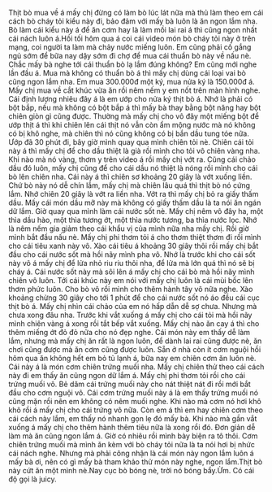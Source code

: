 Thịt bò mua về á mấy chị đừng có làm bò lúc lát nữa mà thủ làm theo em cái cách bò cháy tỏi kiểu này đi, bảo đảm với mấy bà luôn là ăn ngon lắm nha. Bò làm cái kiểu này á để ăn cơm hay là làm mồi lai rai á thì cũng ngon nhất cái nách luôn á.Hồi tối hôm qua á coi cái video món bò cháy tỏi này ở trên mạng, coi người ta làm mà chảy nước miếng luôn. Em cũng phải cố gắng ngủ sớm để bữa nay dậy sớm đi chợ để mua cái thuẩn bò này về nấu nè. Chắc mấy bà nghe tới cái thuẩn bò lạ lắm đúng không? Em cũng mới nghe lần đầu á. Mua mà không có thuẩn bò á thì mấy chị dùng cái loại vai bò cũng ngon lắm nha. Em mua 300.000đ một ký, mua nửa ký là 150.000đ á. Mấy chị mua về cắt khúc vừa ăn rồi nêm nếm y em nốt trên màn hình nghe. Cái định lượng nhiêu đây á là em ướp cho nửa ký thịt bò á. Nhớ là phải có bột bắp, nếu mà không có bột bắp á thì mấy bà thay bằng bột năng hay bột chiên giòn gì cũng được. Thường mà mấy chị cho vô đây một miếng bột để ướp thịt á thì khi chiên lên cái thịt nó vẫn còn ẩm mộng nước mà nó không có bị khô nghe, mà chiên thì nó cũng không có bị bắn dầu tung tóe nữa. Ướp đã 30 phút đi, bây giờ mình quay qua mình chiên tỏi nè. Chiên cái tỏi này á thì mấy chị để cho dầu thiệt là già rồi mình cho tỏi vô chiên vàng nha. Khi nào mà nó vàng, thơm y trên video á rồi mấy chị vớt ra. Cũng cái chảo dầu đó luôn, mấy chị cũng để cho cái dầu nó thiệt là nóng rồi mình cho cái bò lên chiên nha. Cái này á thì chiên sơ khoảng 20 giây là vớt xuống liền. Chứ bò này nó dễ chín lắm, mấy chị mà chiên lâu quá thì thịt bò nó cứng lắm. Nhớ chiên 20 giây là vớt ra liền nha. Vớt ra thì mấy chị bỏ ra giấy thấm dầu. Mấy cái món dầu mỡ này mà không có giấy thấm dầu là ta nói ăn ngán dữ lắm. Giờ quay qua mình làm cái nước sốt nè. Mấy chị nêm vô đây ha, một thìa dầu hào, một thìa tương ớt, một thìa nước tương, ba thìa nước lọc. Nhớ là nêm nếm gia giảm theo cái khẩu vị của mình nữa nha mấy chị. Rồi giờ mình bắt đầu nấu nè. Mấy chị phi thơm tỏi á cho thơm thiệt thơm đi rồi mình cho cái tiêu xanh này vô. Xào cái tiêu á khoảng 30 giây thôi rồi mấy chị bắt đầu cho cái nước sốt mà hồi nãy mình pha vô. Nhớ là trước khi cho cái sốt này vô á mấy chị để lửa nhỏ riu riu thôi nha, để lửa mà lớn quá thì nó sẽ bị cháy á. Cái nước sốt này mà sôi lên á mấy chị cho cái bò mà hồi nãy mình chiên vô luôn. Tới cái khúc này em nói với mấy chị luôn là cái mùi bốc lên thơm phức luôn. Cho bò vô rồi mình cho thêm hành tây vô nữa nghe. Xào khoảng chừng 30 giây cho tới 1 phút để cho cái nước sốt nó áo đều cái cục thịt bò á. Mấy chị nhìn cái chảo của em nó hấp dẫn dễ sợ chưa. Nhưng mà chưa xong đâu nha. Trước khi vắt xuống á mấy chị cho cái tỏi mà hồi nãy mình chiên vàng á xong rồi tắt bếp vắt xuống. Mấy chị nào ăn cay á thì cho thêm miếng ớt đỏ đỏ nữa cho nó đẹp nghe. Cái món này em thấy dễ làm lắm, nhưng mà mấy chị ăn rất là ngon luôn, để dành lai rai cũng được nè, ăn chơi cũng được mà ăn cơm cũng được luôn. Sẵn ở nhà còn ít cơm nguội hồi hôm qua ăn không hết em bỏ tủ lạnh á, bữa nay em chiên cơm ăn luôn nè. Cái này á là món cơm chiên trứng muối nha. Mấy chị chiên thử theo cái cách này đi em thấy ăn cũng ngon dữ lắm á. Mấy chị phi thơm tỏi rồi cho cái trứng muối vô. Bẻ dăm cái trứng muối này cho nát thiệt nát đi rồi mới bắt đầu cho cơm nguội vô. Cái cơm trứng muối này á là em thấy trứng muối nó cũng mặn rồi nên em không có nêm muối nghe. Khi nào mà cơm nó hơi khô khô rồi á mấy chị cho cái trứng vô nữa. Còn em á thì em hay chiên cơm theo cái cách này lắm, em thấy nó nhanh gọn lẹ đó mấy bà. Khi nào mà gần vắt xuống á mấy chị cho thêm hành thêm tiêu nữa là xong rồi đó. Đơn giản dễ làm mà ăn cũng ngon lắm á. Giờ có nhiêu rồi mình bày biện ra tô thôi. Cơm chiên trứng muối mà mình ăn kèm với bò cháy tỏi nữa là ta nói hơi bị nhức cái nách nghe. Nhưng mà phải công nhận là cái món này ngon lắm luôn á mấy bà ơi, nên có gì mấy bà tham khảo thử món này nghe, ngon lắm.Thịt bò này cứt ăn một mình nè.Nay cục bò bóng nè, trời nó bóng bẩy.Ừm. Có cái độ gọi là juicy.